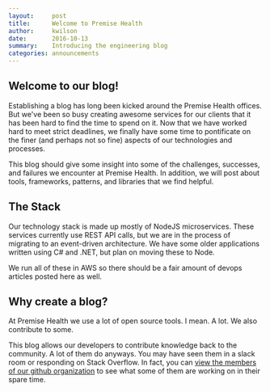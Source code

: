```yaml
---
layout:     post
title:      Welcome to Premise Health
author:     kwilson
date:       2016-10-13
summary:    Introducing the engineering blog
categories: announcements
---
```


## Welcome to our blog!

Establishing a blog has long been kicked around the Premise Health offices. But we've been so busy creating awesome services
for our clients that it has been hard to find the time to spend on it. Now that we have worked hard to meet strict 
deadlines, we finally have some time to pontificate on the finer (and perhaps not so fine) aspects of our technologies and processes.

This blog should give some insight into some of the challenges, successes, and failures we encounter at Premise Health. In addition, 
we will post about tools, frameworks, patterns, and libraries that we find helpful.

## The Stack

Our technology stack is made up mostly of NodeJS microservices. These services currently use REST API calls, but we are in the process of
migrating to an event-driven architecture. We have some older applications written using C# and .NET, but plan on moving these to Node.

We run all of these in AWS so there should be a fair amount of devops articles posted here as well.

## Why create a blog?

At Premise Health we use a lot of open source tools. I mean. A lot. We also contribute to some.

This blog allows our developers to contribute knowledge back to the community. A lot of them do anyways. You may have seen them in a slack room
or responding on Stack Overflow. In fact, you can [view the members of our github organization](https://github.com/orgs/PremiseHealth/people) 
to see what some of them are working on in their spare time.
